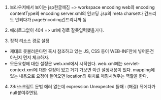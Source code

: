 1. 브라우저에서 보이는 jsp한글깨짐
=> workspace encoding
web의 encoding
contentType의 encoding
server.xml의 인코딩
.jsp의 meta charset다 건드리도 안되다가
pageEncoding건드리니까 됨

2. 에러로그없이 404
=> url에 경로 잘못입력했을거다.



3. 정적 리소스 경로 설정
- 제대로 못불러온다면 혹시 참조하고 있는 JS, CSS 등이 WEB-INF안에 넣어둔건 아닌지 먼저 체크하자.
- 모든요청에 대한 설정은 web.xml에서 시작한다. web.xml에는 servlet-context.xml에 대한 설정이 있고
거기 가보면  <resources mapping="/resources/**" location="/resources/" /> 이런 설정내용이 있다.
mapping에 있는 내용으로 요청이 들어오면 location의 위치로 매핑시켜주는 역할을 한다.


4. 자바스크립트 문법 에러 없는데 expression Unexpected 뜰때 :
(해결) 뒤에다가 null붙여주면됨.
